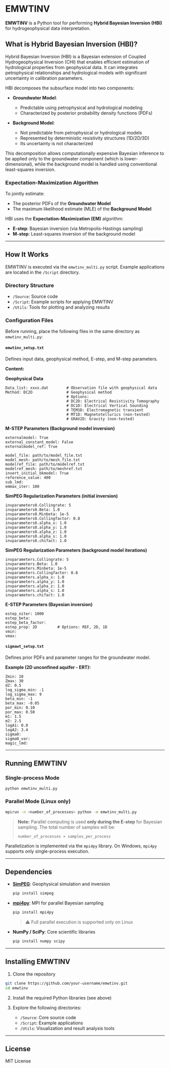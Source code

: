 # EMWTINV

**EMWTINV** is a Python tool for performing **Hybrid Bayesian Inversion (HBI)** for hydrogeophysical data interpretation.

## What is Hybrid Bayesian Inversion (HBI)?

Hybrid Bayesian Inversion (HBI) is a Bayesian extension of Coupled Hydrogeophysical Inversion (CHI) that enables efficient estimation of hydrological properties from geophysical data. It can integrates petrophysical relationships and hydrological models with significant uncertainty in calibration parameters.

HBI decomposes the subsurface model into two components:

* **Groundwater Model**:

  * Predictable using petrophysical and hydrological modeling
  * Characterized by posterior probability density functions (PDFs)

* **Background Model**:

  * Not predictable from petrophysical or hydrological models
  * Represented by deterministic resistivity structures (1D/2D/3D)
  * Its uncertainty is not characterized

This decomposition allows computationally expensive Bayesian inference to be applied only to the groundwater component (which is lower-dimensional), while the background model is handled using conventional least-squares inversion.

### Expectation-Maximization Algorithm

To jointly estimate:

* The posterior PDFs of the **Groundwater Model**
* The maximum likelihood estimate (MLE) of the **Background Model**

HBI uses the **Expectation-Maximization (EM)** algorithm:

* **E-step**: Bayesian inversion (via Metropolis-Hastings sampling)
* **M-step**: Least-squares inversion of the background model

---

## How It Works

EMWTINV is executed via the `emwtinv_multi.py` script. Example applications are located in the `/Script` directory.

### Directory Structure

* `/Source`: Source code
* `/Script`: Example scripts for applying EMWTINV
* `/Utils`: Tools for plotting and analyzing results

### Configuration Files

Before running, place the following files in the same directory as `emwtinv_multi.py`:

#### `emwtinv_setup.txt`

Defines input data, geophysical method, E-step, and M-step parameters.

**Content:**

**Geophysical Data**

```
Data_list: xxxx.dat        # Observation file with geophysical data
Method: DC2D               # Geophysical method
                           # Options:
                           # DC2D: Electrical Resistivity Tomography
                           # DC1D: Electrical Vertical Sounding
                           # TEM1D: Electromagnetic transient
                           # MT1D: Magnetotellurics (non-tested)
                           # GRAV2D: Gravity (non-tested)
```

**M-STEP Parameters (Background model inversion)**

```
externalmodel: True
external_constant_model: False
externalmodel_ref: True

model_file: path/to/model_file.txt
model_mesh: path/to/mesh_file.txt
modelref_file: path/to/modelref.txt
modelref_mesh: path/to/meshref.txt
invert_initial_bkmodel: True
reference_value: 400
sub_lmd:
emmax_iter: 100
```

**SimPEG Regularization Parameters (initial inversion)**

```
invparameters0.Collingrate: 5
invparameters0.Beta: 1.0
invparameters0.Minbeta: 1e-5
invparameters0.Collingfactor: 0.8
invparameters0.alpha_x: 1.0
invparameters0.alpha_y: 1.0
invparameters0.alpha_z: 1.0
invparameters0.alpha_s: 1.0
invparameters0.chifact: 1.0
```

**SimPEG Regularization Parameters (background model iterations)**

```
invparameters.Collingrate: 5
invparameters.Beta: 1.0
invparameters.Minbeta: 1e-5
invparameters.Collingfactor: 0.8
invparameters.alpha_x: 1.0
invparameters.alpha_y: 1.0
invparameters.alpha_z: 1.0
invparameters.alpha_s: 1.0
invparameters.chifact: 1.0
```

**E-STEP Parameters (Bayesian inversion)**

```
estep_niter: 1000
estep_beta:
estep_beta_factor:
estep_prop: 2D         # Options: REF, 2D, 1D
vmin:
vmax:
```

#### `sigmawt_setup.txt`

Defines prior PDFs and parameter ranges for the groundwater model.

**Example (2D unconfined aquifer - ERT):**

```
Zmin: 10
Zmax: 30
dZ: 0.5
log_sigma_min: -1
log_sigma_max: 9
beta_min: -1
beta_max: -0.05
por_min: 0.10
por_max: 0.50
m1: 1.5
m2: 2.5
logA1: 0.0
logA2: 3.4
sigma0:
sigma0_var:
magic_lmd:
```

---

## Running EMWTINV

### Single-process Mode

```bash
python emwtinv_multi.py
```

### Parallel Mode (Linux only)

```bash
mpirun -n <number_of_processes> python -m emwtinv_multi.py
```

> **Note:** Parallel computing is used **only during the E-step** for Bayesian sampling. The total number of samples will be:
>
> `number_of_processes × samples_per_process`

Parallelization is implemented via the `mpi4py` library. On Windows, `mpi4py` supports only single-process execution.

---

## Dependencies

* **[SimPEG](https://simpeg.xyz/)**: Geophysical simulation and inversion

  ```bash
  pip install simpeg
  ```

* **[mpi4py](https://mpi4py.readthedocs.io/)**: MPI for parallel Bayesian sampling

  ```bash
  pip install mpi4py
  ```

  > ⚠️ Full parallel execution is supported only on Linux

* **NumPy / SciPy**: Core scientific libraries

  ```bash
  pip install numpy scipy
  ```

---

## Installing EMWTINV

1. Clone the repository

```bash
git clone https://github.com/your-username/emwtinv.git
cd emwtinv
```

2. Install the required Python libraries (see above)

3. Explore the following directories:

   * `/Source`: Core source code
   * `/Script`: Example applications
   * `/Utils`: Visualization and result analysis tools

---

## License

MIT License

